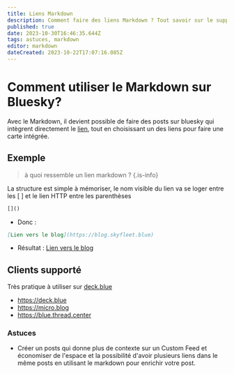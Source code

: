 ```yaml
---
title: Liens Markdown
description: Comment faire des liens Markdown ? Tout savoir sur le support du Markdown sur Bluesky
published: true
date: 2023-10-30T16:46:35.644Z
tags: astuces, markdown
editor: markdown
dateCreated: 2023-10-22T17:07:16.085Z
---
```


# Comment utiliser le Markdown sur Bluesky?

Avec le Markdown, il devient possible de faire des posts sur bluesky qui intègrent directement le [lien](https://bsky.app/profile/did:plc:gc7pqgc337bwj2n5mbnkixzk/feed/aaafckt74ab56), tout en choisissant un des liens pour faire une carte intégrée. 

## Exemple 

> à quoi ressemble un lien markdown ?
{.is-info}

La structure est simple à mémoriser, le nom visible du lien va se loger entre les [ ] et le lien HTTP entre les parenthèses 

```markdown
[]()
```
- Donc : 

```markdown
[Lien vers le blog](https://blog.skyfleet.blue)
```

- Résultat : [Lien vers le blog](https://blog.skyfleet.blue)


## Clients supporté

Très pratique à utiliser sur [deck.blue](https://deck.blue)

- https://deck.blue
- https://micro.blog
- https://blue.thread.center


### Astuces

- Créer un posts qui donne plus de contexte sur un Custom Feed et économiser de l'espace et la possibilité d'avoir plusieurs liens dans le même posts en utilisant le markdown pour enrichir votre post. 